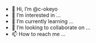 - 👋 Hi, I’m @c-okeyo
- 👀 I’m interested in ...
- 🌱 I’m currently learning ...
- 💞️ I’m looking to collaborate on ...
- 📫 How to reach me ...

<!---
c-okeyo/c-okeyo is a ✨ special ✨ repository because its `README.md` (this file) appears on your GitHub profile.
You can click the Preview link to take a look at your changes.
--->

